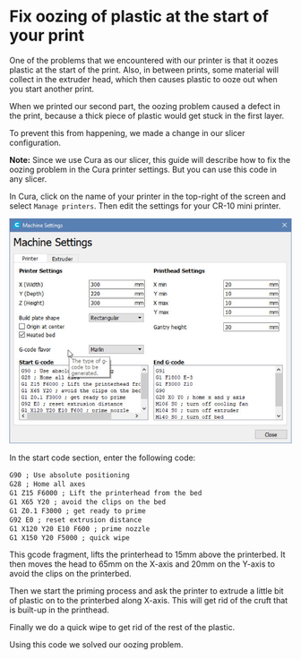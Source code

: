# Fix oozing of plastic at the start of your print
One of the problems that we encountered with our printer is that it oozes plastic
at the start of the print. Also, in between prints, some material will collect in the 
extruder head, which then causes plastic to ooze out when you start another print.

When we printed our second part, the oozing problem caused a defect in the print,
because a thick piece of plastic would get stuck in the first layer.

To prevent this from happening, we made a change in our slicer configuration. 

**Note:** Since we use Cura as our slicer, this guide will describe how to fix the 
oozing problem in the Cura printer settings. But you can use this code in any 
slicer.

In Cura, click on the name of your printer in the top-right of the screen 
and select `Manage printers`. Then edit the settings for your CR-10 mini printer.

![Printer settings](images/printer-settings.jpg)

In the start code section, enter the following code:

``` gcode
G90 ; Use absolute positioning
G28 ; Home all axes
G1 Z15 F6000 ; Lift the printerhead from the bed
G1 X65 Y20 ; avoid the clips on the bed
G1 Z0.1 F3000 ; get ready to prime
G92 E0 ; reset extrusion distance
G1 X120 Y20 E10 F600 ; prime nozzle
G1 X150 Y20 F5000 ; quick wipe
```

This gcode fragment, lifts the printerhead to 15mm above the printerbed.
It then moves the head to 65mm on the X-axis and 20mm on the Y-axis to avoid
the clips on the printerbed.

Then we start the priming process and ask the printer to extrude a little bit
of plastic on to the printerbed along X-axis. This will get rid of the cruft
that is built-up in the printhead. 

Finally we do a quick wipe to get rid of the rest of the plastic.

Using this code we solved our oozing problem.